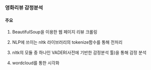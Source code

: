 ### 영화리뷰 감정분석

#### 주요 
1. BeautifulSoup을 이용한 웹 페이지 리뷰 크롤링

2. NLP에 쓰이는 nltk 라이브러리의 tokenize함수를 통해 전처리

3. nltk의 모듈 중 하나인 VADER(사전에 기반한 감정분석 툴)을 통해 감정 분석

4. wordcloud를 통한 시각화

